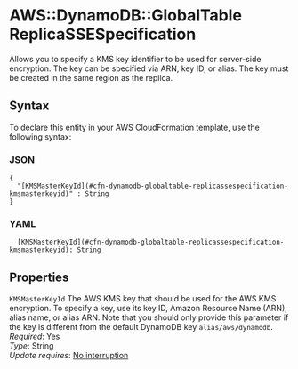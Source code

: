 # AWS::DynamoDB::GlobalTable ReplicaSSESpecification<a name="aws-properties-dynamodb-globaltable-replicassespecification"></a>

Allows you to specify a KMS key identifier to be used for server\-side encryption\. The key can be specified via ARN, key ID, or alias\. The key must be created in the same region as the replica\.

## Syntax<a name="aws-properties-dynamodb-globaltable-replicassespecification-syntax"></a>

To declare this entity in your AWS CloudFormation template, use the following syntax:

### JSON<a name="aws-properties-dynamodb-globaltable-replicassespecification-syntax.json"></a>

```
{
  "[KMSMasterKeyId](#cfn-dynamodb-globaltable-replicassespecification-kmsmasterkeyid)" : String
}
```

### YAML<a name="aws-properties-dynamodb-globaltable-replicassespecification-syntax.yaml"></a>

```
  [KMSMasterKeyId](#cfn-dynamodb-globaltable-replicassespecification-kmsmasterkeyid): String
```

## Properties<a name="aws-properties-dynamodb-globaltable-replicassespecification-properties"></a>

`KMSMasterKeyId`  <a name="cfn-dynamodb-globaltable-replicassespecification-kmsmasterkeyid"></a>
The AWS KMS key that should be used for the AWS KMS encryption\. To specify a key, use its key ID, Amazon Resource Name \(ARN\), alias name, or alias ARN\. Note that you should only provide this parameter if the key is different from the default DynamoDB key `alias/aws/dynamodb`\.  
*Required*: Yes  
*Type*: String  
*Update requires*: [No interruption](https://docs.aws.amazon.com/AWSCloudFormation/latest/UserGuide/using-cfn-updating-stacks-update-behaviors.html#update-no-interrupt)